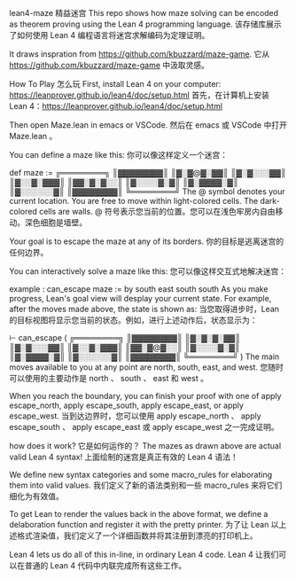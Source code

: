 lean4-maze 精益迷宫
This repo shows how maze solving can be encoded as theorem proving using the Lean 4 programming language.
该存储库展示了如何使用 Lean 4 编程语言将迷宫求解编码为定理证明。

It draws inspration from https://github.com/kbuzzard/maze-game.
它从 https://github.com/kbuzzard/maze-game 中汲取灵感。

How To Play 怎么玩
First, install Lean 4 on your computer: https://leanprover.github.io/lean4/doc/setup.html
首先，在计算机上安装 Lean 4：https://leanprover.github.io/lean4/doc/setup.html

Then open Maze.lean in emacs or VSCode.
然后在 emacs 或 VSCode 中打开 Maze.lean 。

You can define a maze like this:
你可以像这样定义一个迷宫：

def maze := ╔════════╗
            ║▓▓▓▓▓▓▓▓║
            ║▓░▓@▓░▓▓║
            ║▓░▓░░░▓▓║
            ║▓░░▓░▓▓▓║
            ║▓▓░▓░▓░░║
            ║▓░░░░▓░▓║
            ║▓░▓▓▓▓░▓║
            ║▓░░░░░░▓║
            ║▓▓▓▓▓▓▓▓║
            ╚════════╝
The @ symbol denotes your current location. You are free to move within light-colored cells. The dark-colored cells are walls.
@ 符号表示您当前的位置。您可以在浅色牢房内自由移动。深色细胞是墙壁。

Your goal is to escape the maze at any of its borders.
你的目标是逃离迷宫的任何边界。

You can interactively solve a maze like this:
您可以像这样交互式地解决迷宫：

example : can_escape maze :=
 by south
    east
    south
    south
As you make progress, Lean's goal view will desplay your current state. For example, after the moves made above, the state is shown as:
当您取得进步时，Lean 的目标视图将显示您当前的状态。例如，进行上述动作后，状态显示为：

⊢ can_escape
    (
        ╔════════╗
        ║▓▓▓▓▓▓▓▓║
        ║▓░▓░▓░▓▓║
        ║▓░▓░░░▓▓║
        ║▓░░▓░▓▓▓║
        ║▓▓░▓@▓░░║
        ║▓░░░░▓░▓║
        ║▓░▓▓▓▓░▓║
        ║▓░░░░░░▓║
        ║▓▓▓▓▓▓▓▓║
        ╚════════╝
        )
The main moves available to you at any point are north, south, east, and west.
您随时可以使用的主要动作是 north 、 south 、 east 和 west 。

When you reach the boundary, you can finish your proof with one of apply escape_north, apply escape_south, apply escape_east, or apply escape_west.
当到达边界时，您可以使用 apply escape_north 、 apply escape_south 、 apply escape_east 或 apply escape_west 之一完成证明。

how does it work? 它是如何运作的？
The mazes as drawn above are actual valid Lean 4 syntax!
上面绘制的迷宫是真正有效的 Lean 4 语法！

We define new syntax categories and some macro_rules for elaborating them into valid values.
我们定义了新的语法类别和一些 macro_rules 来将它们细化为有效值。

To get Lean to render the values back in the above format, we define a delaboration function and register it with the pretty printer.
为了让 Lean 以上述格式渲染值，我们定义了一个详细函数并将其注册到漂亮的打印机上。

Lean 4 lets us do all of this in-line, in ordinary Lean 4 code.
Lean 4 让我们可以在普通的 Lean 4 代码中内联完成所有这些工作。